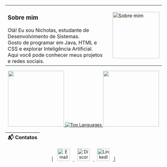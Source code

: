 <div align="center">

<table>
  <tr>
    <!-- Coluna do texto -->
    <td style="vertical-align: middle; padding-right: 20px;">
      <h3>Sobre mim</h3>
      Olá! Eu sou Nicholas, estudante de Desenvolvimento de Sistemas. <br>
      Gosto de programar em Java, HTML e CSS e explorar Inteligência Artificial. <br>
      Aqui você pode conhecer meus projetos e redes sociais.
    </td>
    <td style="vertical-align: middle;">
      <img src="https://user-images.githubusercontent.com/74038190/218265814-3084a4ba-809c-4135-afc0-8685d0f634b3.gif" alt="Sobre mim" width="150" />
    </td>
  </tr>
</table>

</div>



<p align="center">

<!-- GitHub Stats -->
<a href="https://github.com/nick4o4o">
  <img height="180" src="https://github-readme-stats.vercel.app/api?username=nick4o4o&show_icons=true&count_private=true&include_all_commits=true&theme=radical" />
</a>

<!-- Top Languages -->
<a href="https://github.com/nick4o4o">
  <img src="https://github-readme-stats.vercel.app/api/top-langs/?username=nick4o4o&layout=donut&theme=radical&langs_count=5" alt="Top Languages" />
</a>


<!-- GitHub Streak -->
<a href="https://github.com/nick4o4o">
  <img src="https://github-readme-streak-stats.herokuapp.com/?user=nick4o4o&theme=radical&hide_border=false" height="180"/>
</a>

</p>
<div align="center">

| **📬 Contatos** |
|:---------------:|
| 
<a href="https://www.instagram.com/nicky_edo7/">
  <img src="https://user-images.githubusercontent.com/74038190/235294013-a33e5c43-a01c-43f6-b44d-a406d8b4ab75.gif" alt="Email" height="40" style="margin:0 10px;" />
</a>
<a href="https://discord.com/users/1309273749845184564">
  <img src="https://user-images.githubusercontent.com/74038190/235294015-47144047-25ab-417c-af1b-6746820a20ff.gif" alt="Discord" height="40" style="margin:0 10px;" />
</a>
<a href="https://www.linkedin.com/in/nicholas-edo-0a992a2bb/">
  <img src="https://user-images.githubusercontent.com/74038190/235294012-0a55e343-37ad-4b0f-924f-c8431d9d2483.gif" alt="LinkedIn" height="40" style="margin:0 10px;" />
</a>
|

</div>








